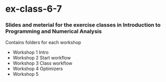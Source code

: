 # ex-class-6-7
### Slides and meterial for the exercise classes in Introduction to Programming and Numerical Analysis

Contains folders for each workshop
- Workshop 1 Intro
- Workshop 2 Start workflow
- Workshop 3 Class workflow
- Workshop 4 Optimizers
- Workshop 5 
